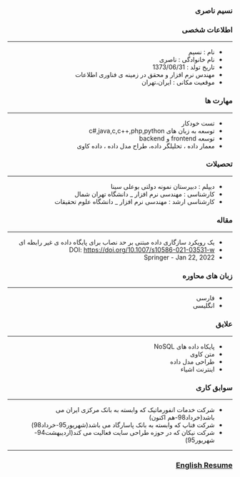 <style type="text/css">
body{
 direction:rtl;
}
</style>
### نسیم ناصری

### اطلاعات شخصی

---
+ نام : نسیم
+ نام خانوادگی : ناصری
+ تاریخ تولد : 1373/06/31
+ مهندس نرم افزار و محقق در زمینه ی فناوری اطلاعات 
+ موقعیت مکانی : ایران،تهران


### مهارت ها

---
+ تست خودکار
+ توسعه به زبان های c#,java,c,c++,php,python
+ توسعه frontend  و backend
+ معمار داده ، تحلیلگر داده، طراح مدل داده ، داده کاوی

### تحصیلات

---
+ دیپلم : دبیرستان نمونه دولتی بوعلی سینا
+ کارشناسی : مهندسی نرم افزار 
_ دانشگاه تهران شمال
+ کارشناسی ارشد : مهندسی نرم افزار 
_ دانشگاه  علوم تحقیقات

### مقاله

---
+ یک رویکرد سازگاری داده مبتنی بر حد نصاب برای پایگاه داده ی غیر رابطه ای
+ DOI: https://doi.org/10.1007/s10586-021-03531-w
+ Springer - Jan 22, 2022


### زبان های محاوره

---
+ فارسی
+ انگلیسی

### علایق

---
+ پایکاه داده های NoSQL 
+ متن کاوی
+ طراحی مدل داده
+ اینترنت اشیاء

### سوابق کاری

---
+ شرکت خدمات انفورماتیک که وابسته به بانک مرکزی ایران می باشد(خرداد98-هم اکنون)
+ شرکت فناپ که وابسته به بانک پاسارگاد می باشد(شهریور95-خرداد98)
+ شرکت نیکان که در حوزه طراحی سایت فعالیت می کند(اردیبهشت94- شهریور95)



--- 
### [English Resume](index.md)
